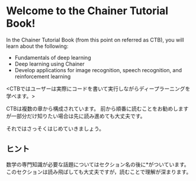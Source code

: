 <!---# Chainer Tutorial Bookへようこそ!-->
# Welcome to the Chainer Tutorial Book!

<!---Chainer Tutorial Book（CTB）では次のことをオンラインで学べます-->
In the Chainer Tutorial Book (from this point on referred as CTB), you will learn about the following:

<!---
ディープラーニングの基礎知識
Chainerを使ったディープラーニングの開発
画像認識、音声認識、強化学習のアプリケーションの開発
-->

* Fundamentals of deep learning
* Deep learning using Chainer
* Develop applications for image recognition, speech recognition, and reinforcement learning


<CTBではユーザーは実際にコードを書いて実行しながらディープラーニングを学べます。>

CTBは複数の章から構成されています。
前から順番に読むことをお勧めしますが一部分だけ知りたい場合は先に読み進めても大丈夫です。

それではさっそくはじめていきましょう。

## ヒント

数学の専門知識が必要な話題についてはセクション名の後に*がついています。
このセクションは読み飛ばしても大丈夫ですが，読むことで理解が深まります。
